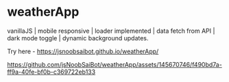 # weatherApp


vanillaJS | mobile responsive | loader implemented | data fetch from API | dark mode toggle | dynamic background updates.

Try here - https://jsnoobsaibot.github.io/weatherApp/

https://github.com/jsNoobSaiBot/weatherApp/assets/145670746/f490bd7a-ff9a-40fe-bf0b-c369722eb133


